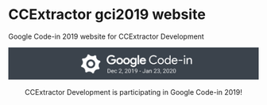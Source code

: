 # CCExtractor gci2019 website
Google Code-in 2019 website for CCExtractor Development

[![Google Code-in 2019](https://raw.githubusercontent.com/CCExtractor/ccextractor-org-media/master/ext/gci_2020.gif)](https://codein.withgoogle.com/)
<p align="center">
  CCExtractor Development is participating in Google Code-in 2019!
</p>
